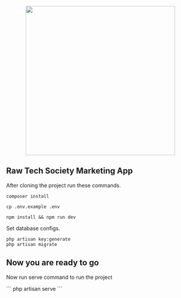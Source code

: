 <p align="center"><a href="https://laravel.com" target="_blank"><img src="https://marketing.rawtechsociety.com/images/logo-black.png" width="400"></a></p>

## Raw Tech Society Marketing App

After cloning the project run these commands.

```
composer install
```

```
cp .env.example .env
```

```
npm install && npm run dev
```
<p>Set database configs.</p>

```
php artisan key:generate
php artisan migrate 
```


## Now you are ready to go
<p>Now run serve command to run the project</p>
```
php artisan serve
```
